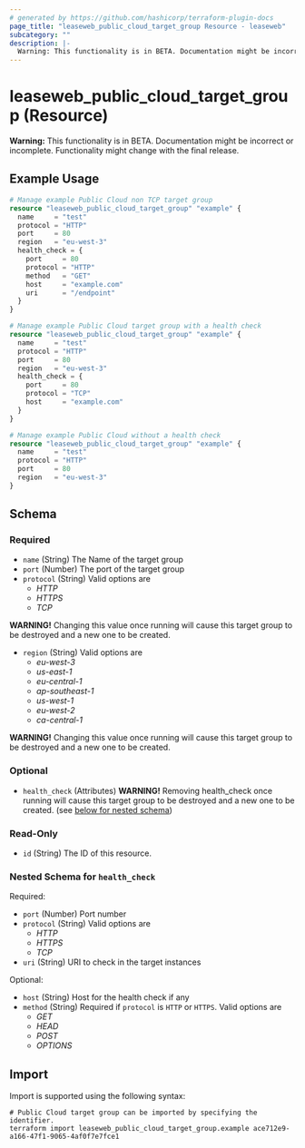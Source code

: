 ```yaml
---
# generated by https://github.com/hashicorp/terraform-plugin-docs
page_title: "leaseweb_public_cloud_target_group Resource - leaseweb"
subcategory: ""
description: |-
  Warning: This functionality is in BETA. Documentation might be incorrect or incomplete. Functionality might change with the final release.
---
```


# leaseweb_public_cloud_target_group (Resource)

**Warning:** This functionality is in BETA. Documentation might be incorrect or incomplete. Functionality might change with the final release.

## Example Usage

```terraform
# Manage example Public Cloud non TCP target group
resource "leaseweb_public_cloud_target_group" "example" {
  name     = "test"
  protocol = "HTTP"
  port     = 80
  region   = "eu-west-3"
  health_check = {
    port     = 80
    protocol = "HTTP"
    method   = "GET"
    host     = "example.com"
    uri      = "/endpoint"
  }
}

# Manage example Public Cloud target group with a health check
resource "leaseweb_public_cloud_target_group" "example" {
  name     = "test"
  protocol = "HTTP"
  port     = 80
  region   = "eu-west-3"
  health_check = {
    port     = 80
    protocol = "TCP"
    host     = "example.com"
  }
}

# Manage example Public Cloud without a health check
resource "leaseweb_public_cloud_target_group" "example" {
  name     = "test"
  protocol = "HTTP"
  port     = 80
  region   = "eu-west-3"
}
```

<!-- schema generated by tfplugindocs -->
## Schema

### Required

- `name` (String) The Name of the target group
- `port` (Number) The port of the target group
- `protocol` (String) Valid options are 
  - *HTTP*
  - *HTTPS*
  - *TCP*

**WARNING!** Changing this value once running will cause this target group to be destroyed and a new one to be created.
- `region` (String) Valid options are 
  - *eu-west-3*
  - *us-east-1*
  - *eu-central-1*
  - *ap-southeast-1*
  - *us-west-1*
  - *eu-west-2*
  - *ca-central-1*

**WARNING!** Changing this value once running will cause this target group to be destroyed and a new one to be created.

### Optional

- `health_check` (Attributes) **WARNING!** Removing health_check once running will cause this target group to be destroyed and a new one to be created. (see [below for nested schema](#nestedatt--health_check))

### Read-Only

- `id` (String) The ID of this resource.

<a id="nestedatt--health_check"></a>
### Nested Schema for `health_check`

Required:

- `port` (Number) Port number
- `protocol` (String) Valid options are 
  - *HTTP*
  - *HTTPS*
  - *TCP*
- `uri` (String) URI to check in the target instances

Optional:

- `host` (String) Host for the health check if any
- `method` (String) Required if `protocol` is `HTTP` or `HTTPS`. Valid options are 
  - *GET*
  - *HEAD*
  - *POST*
  - *OPTIONS*

## Import

Import is supported using the following syntax:

```shell
# Public Cloud target group can be imported by specifying the identifier.
terraform import leaseweb_public_cloud_target_group.example ace712e9-a166-47f1-9065-4af0f7e7fce1
```
